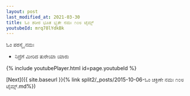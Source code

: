```yaml
---
layout: post
last_modified_at: 2021-03-30
title: ಓಂ ಶರೀರ ಭೂತ ಭೃತೇ ನಮಃ ೧೦೮ ಟೈಮ್ಸ್
youtubeId: mrq78lYdkBk
---
```

 
 
 ಓಂ ಪರಸ್ಮೈ ನಮಃ  
 
 -  ನಿದ್ರೆಗೆ ಮೀರಿದ ತುರೇಯಾ ಯಾರು 
 
  
 
  
 
 
 
 
 
 


{% include youtubePlayer.html id=page.youtubeId %}
 
[Next]({{ site.baseurl }}{% link  split2/_posts/2015-10-06-ಓಂ ಚಕ್ರಿಣೇ ನಮಃ ೧೦೮ ಟೈಮ್ಸ್.md%})
 
